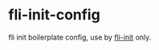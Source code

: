 fli-init-config
=======

fli init boilerplate config, use by [fli-init](https://npmjs.com/fli-init) only.

